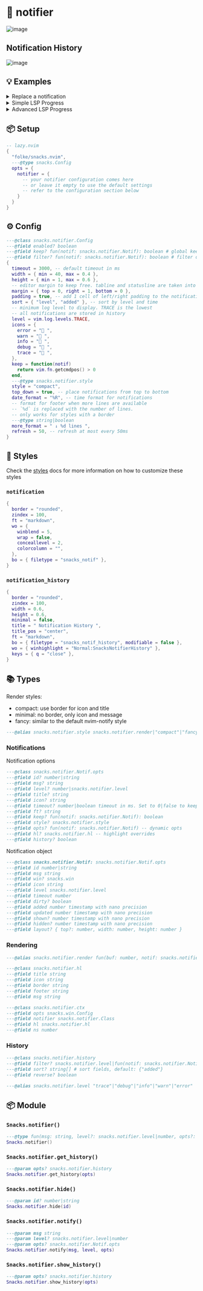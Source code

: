 # 🍿 notifier

![image](https://github.com/user-attachments/assets/b89eb279-08fb-40b2-9330-9a77014b9389)

## Notification History

![image](https://github.com/user-attachments/assets/0dc449f4-b275-49e4-a25f-f58efcba3079)

## 💡 Examples

<details><summary>Replace a notification</summary>

```lua
-- to replace an existing notification just use the same id.
-- you can also use the return value of the notify function as id.
for i = 1, 10 do
  vim.defer_fn(function()
    vim.notify("Hello " .. i, "info", { id = "test" })
  end, i * 500)
end
```

</details>

<details><summary>Simple LSP Progress</summary>

```lua
vim.api.nvim_create_autocmd("LspProgress", {
  ---@param ev {data: {client_id: integer, params: lsp.ProgressParams}}
  callback = function(ev)
    local spinner = { "⠋", "⠙", "⠹", "⠸", "⠼", "⠴", "⠦", "⠧", "⠇", "⠏" }
    vim.notify(vim.lsp.status(), "info", {
      id = "lsp_progress",
      title = "LSP Progress",
      opts = function(notif)
        notif.icon = ev.data.params.value.kind == "end" and " "
          or spinner[math.floor(vim.uv.hrtime() / (1e6 * 80)) % #spinner + 1]
      end,
    })
  end,
})
```

</details>

<details><summary>Advanced LSP Progress</summary>

![image](https://github.com/user-attachments/assets/a81b411c-150a-43ec-8def-87270c6f8dde)

```lua
---@type table<number, {token:lsp.ProgressToken, msg:string, done:boolean}[]>
local progress = vim.defaulttable()
vim.api.nvim_create_autocmd("LspProgress", {
  ---@param ev {data: {client_id: integer, params: lsp.ProgressParams}}
  callback = function(ev)
    local client = vim.lsp.get_client_by_id(ev.data.client_id)
    local value = ev.data.params.value --[[@as {percentage?: number, title?: string, message?: string, kind: "begin" | "report" | "end"}]]
    if not client or type(value) ~= "table" then
      return
    end
    local p = progress[client.id]

    for i = 1, #p + 1 do
      if i == #p + 1 or p[i].token == ev.data.params.token then
        p[i] = {
          token = ev.data.params.token,
          msg = ("[%3d%%] %s%s"):format(
            value.kind == "end" and 100 or value.percentage or 100,
            value.title or "",
            value.message and (" **%s**"):format(value.message) or ""
          ),
          done = value.kind == "end",
        }
        break
      end
    end

    local msg = {} ---@type string[]
    progress[client.id] = vim.tbl_filter(function(v)
      return table.insert(msg, v.msg) or not v.done
    end, p)

    local spinner = { "⠋", "⠙", "⠹", "⠸", "⠼", "⠴", "⠦", "⠧", "⠇", "⠏" }
    vim.notify(table.concat(msg, "\n"), "info", {
      id = "lsp_progress",
      title = client.name,
      opts = function(notif)
        notif.icon = #progress[client.id] == 0 and " "
          or spinner[math.floor(vim.uv.hrtime() / (1e6 * 80)) % #spinner + 1]
      end,
    })
  end,
})
```

</details>

<!-- docgen -->

## 📦 Setup

```lua
-- lazy.nvim
{
  "folke/snacks.nvim",
  ---@type snacks.Config
  opts = {
    notifier = {
      -- your notifier configuration comes here
      -- or leave it empty to use the default settings
      -- refer to the configuration section below
    }
  }
}
```

## ⚙️ Config

```lua
---@class snacks.notifier.Config
---@field enabled? boolean
---@field keep? fun(notif: snacks.notifier.Notif): boolean # global keep function
---@field filter? fun(notif: snacks.notifier.Notif): boolean # filter our unwanted notifications (return false to hide)
{
  timeout = 3000, -- default timeout in ms
  width = { min = 40, max = 0.4 },
  height = { min = 1, max = 0.6 },
  -- editor margin to keep free. tabline and statusline are taken into account automatically
  margin = { top = 0, right = 1, bottom = 0 },
  padding = true, -- add 1 cell of left/right padding to the notification window
  sort = { "level", "added" }, -- sort by level and time
  -- minimum log level to display. TRACE is the lowest
  -- all notifications are stored in history
  level = vim.log.levels.TRACE,
  icons = {
    error = " ",
    warn = " ",
    info = " ",
    debug = " ",
    trace = " ",
  },
  keep = function(notif)
    return vim.fn.getcmdpos() > 0
  end,
  ---@type snacks.notifier.style
  style = "compact",
  top_down = true, -- place notifications from top to bottom
  date_format = "%R", -- time format for notifications
  -- format for footer when more lines are available
  -- `%d` is replaced with the number of lines.
  -- only works for styles with a border
  ---@type string|boolean
  more_format = " ↓ %d lines ",
  refresh = 50, -- refresh at most every 50ms
}
```

## 🎨 Styles

Check the [styles](https://github.com/folke/snacks.nvim/blob/main/docs/styles.md)
docs for more information on how to customize these styles

### `notification`

```lua
{
  border = "rounded",
  zindex = 100,
  ft = "markdown",
  wo = {
    winblend = 5,
    wrap = false,
    conceallevel = 2,
    colorcolumn = "",
  },
  bo = { filetype = "snacks_notif" },
}
```

### `notification_history`

```lua
{
  border = "rounded",
  zindex = 100,
  width = 0.6,
  height = 0.6,
  minimal = false,
  title = " Notification History ",
  title_pos = "center",
  ft = "markdown",
  bo = { filetype = "snacks_notif_history", modifiable = false },
  wo = { winhighlight = "Normal:SnacksNotifierHistory" },
  keys = { q = "close" },
}
```

## 📚 Types

Render styles:
* compact: use border for icon and title
* minimal: no border, only icon and message
* fancy: similar to the default nvim-notify style

```lua
---@alias snacks.notifier.style snacks.notifier.render|"compact"|"fancy"|"minimal"
```

### Notifications

Notification options

```lua
---@class snacks.notifier.Notif.opts
---@field id? number|string
---@field msg? string
---@field level? number|snacks.notifier.level
---@field title? string
---@field icon? string
---@field timeout? number|boolean timeout in ms. Set to 0|false to keep until manually closed
---@field ft? string
---@field keep? fun(notif: snacks.notifier.Notif): boolean
---@field style? snacks.notifier.style
---@field opts? fun(notif: snacks.notifier.Notif) -- dynamic opts
---@field hl? snacks.notifier.hl -- highlight overrides
---@field history? boolean
```

Notification object

```lua
---@class snacks.notifier.Notif: snacks.notifier.Notif.opts
---@field id number|string
---@field msg string
---@field win? snacks.win
---@field icon string
---@field level snacks.notifier.level
---@field timeout number
---@field dirty? boolean
---@field added number timestamp with nano precision
---@field updated number timestamp with nano precision
---@field shown? number timestamp with nano precision
---@field hidden? number timestamp with nano precision
---@field layout? { top?: number, width: number, height: number }
```

### Rendering

```lua
---@alias snacks.notifier.render fun(buf: number, notif: snacks.notifier.Notif, ctx: snacks.notifier.ctx)
```

```lua
---@class snacks.notifier.hl
---@field title string
---@field icon string
---@field border string
---@field footer string
---@field msg string
```

```lua
---@class snacks.notifier.ctx
---@field opts snacks.win.Config
---@field notifier snacks.notifier.Class
---@field hl snacks.notifier.hl
---@field ns number
```

### History

```lua
---@class snacks.notifier.history
---@field filter? snacks.notifier.level|fun(notif: snacks.notifier.Notif): boolean
---@field sort? string[] # sort fields, default: {"added"}
---@field reverse? boolean
```

```lua
---@alias snacks.notifier.level "trace"|"debug"|"info"|"warn"|"error"
```

## 📦 Module

### `Snacks.notifier()`

```lua
---@type fun(msg: string, level?: snacks.notifier.level|number, opts?: snacks.notifier.Notif.opts): number|string
Snacks.notifier()
```

### `Snacks.notifier.get_history()`

```lua
---@param opts? snacks.notifier.history
Snacks.notifier.get_history(opts)
```

### `Snacks.notifier.hide()`

```lua
---@param id? number|string
Snacks.notifier.hide(id)
```

### `Snacks.notifier.notify()`

```lua
---@param msg string
---@param level? snacks.notifier.level|number
---@param opts? snacks.notifier.Notif.opts
Snacks.notifier.notify(msg, level, opts)
```

### `Snacks.notifier.show_history()`

```lua
---@param opts? snacks.notifier.history
Snacks.notifier.show_history(opts)
```
